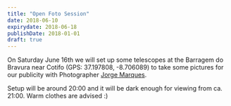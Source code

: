 ```yaml
---
title: "Open Foto Session"
date: 2018-06-10
expirydate: 2018-06-18
publishDate: 2018-01-01
draft: true
---
```


On Saturday June 16th we will set up some telescopes at the Barragem do Bravura near Cotifo (GPS: 37.197808, -8.706089) to take some pictures for our publicity with Photographer [Jorge Marques](http://jorgefmarques.com/).

Setup will be around 20:00 and it will be dark enough for viewing from ca. 21:00. Warm clothes are advised :)

